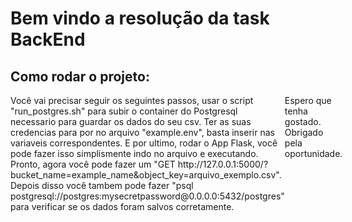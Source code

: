 <h1>Bem vindo a resolução da task BackEnd</h1>
<h2>Como rodar o projeto:</h2>
<p style="display: flex;">Você vai precisar seguir os seguintes passos, usar o script "run_postgres.sh" para subir o container do Postgresql necessario para guardar os dados do seu csv. Ter as suas credencias para por no arquivo "example.env", basta inserir nas variaveis correspondentes. E por ultimo, rodar o App Flask, você pode fazer isso simplismente indo no arquivo e executando. Pronto, agora você pode fazer um "GET http://127.0.0.1:5000/?bucket_name=example_name&object_key=arquivo_exemplo.csv". Depois disso você tambem pode fazer "psql postgresql://postgres:mysecretpassword@0.0.0.0:5432/postgres" para verificar se os dados foram salvos corretamente.<bold>Espero que tenha gostado. Obrigado pela oportunidade.</bold></p>
